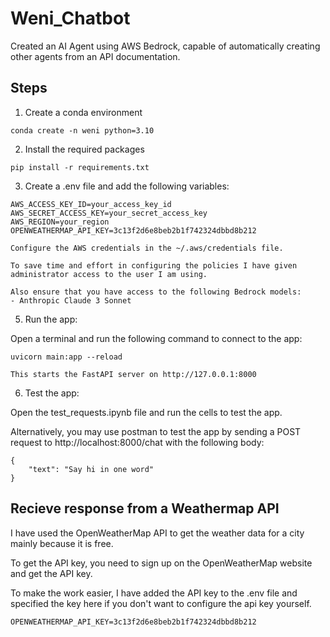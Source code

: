 # Weni_Chatbot
Created an AI Agent using AWS Bedrock, capable of automatically creating other agents from an API documentation.

## Steps
1. Create a conda environment
```
conda create -n weni python=3.10
```

2. Install the required packages
```
pip install -r requirements.txt
```

3. Create a .env file and add the following variables:
```
AWS_ACCESS_KEY_ID=your_access_key_id
AWS_SECRET_ACCESS_KEY=your_secret_access_key
AWS_REGION=your_region
OPENWEATHERMAP_API_KEY=3c13f2d6e8beb2b1f742324dbbd8b212
```
    Configure the AWS credentials in the ~/.aws/credentials file.

    To save time and effort in configuring the policies I have given administrator access to the user I am using.

    Also ensure that you have access to the following Bedrock models:
    - Anthropic Claude 3 Sonnet

5. Run the app:

Open a terminal and run the following command to connect to the app:
```
uvicorn main:app --reload
```
    This starts the FastAPI server on http://127.0.0.1:8000

6. Test the app:

Open the test_requests.ipynb file and run the cells to test the app.

Alternatively, you may use postman to test the app by sending a POST request to http://localhost:8000/chat with the following body:
```
{
    "text": "Say hi in one word"
}
```

## Recieve response from a Weathermap API

I have used the OpenWeatherMap API to get the weather data for a city mainly because it is free.

To get the API key, you need to sign up on the OpenWeatherMap website and get the API key.

To make the work easier, I have added the API key to the .env file and specified the key here if you don't want to configure the api key yourself.
```
OPENWEATHERMAP_API_KEY=3c13f2d6e8beb2b1f742324dbbd8b212
```



